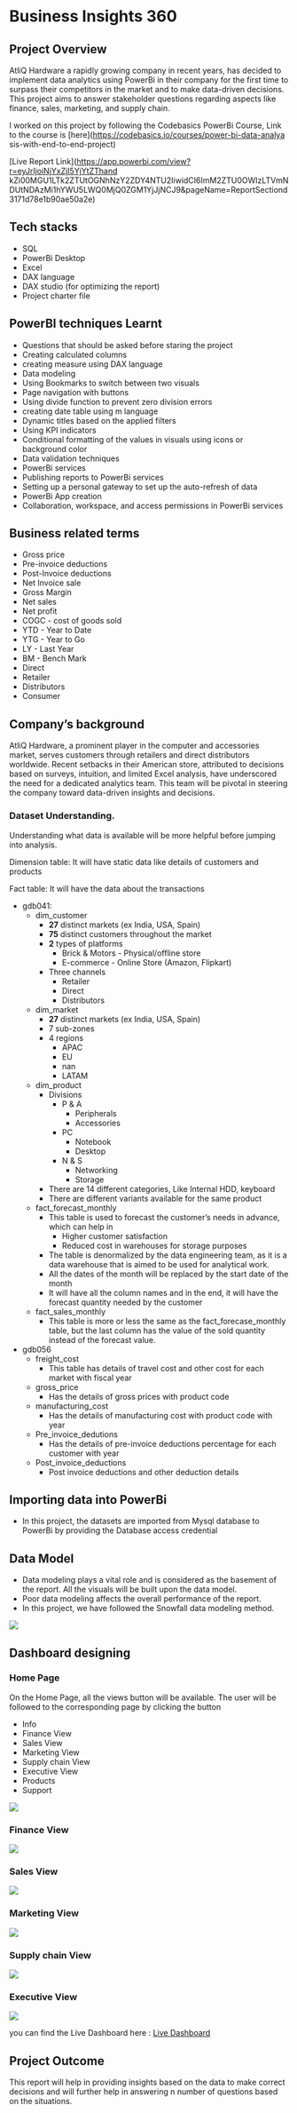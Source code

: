 # Business Insights 360

## Project Overview

AtliQ Hardware a rapidly growing company in recent years, has decided to implement data analytics using PowerBi in their company for the first time to surpass their competitors  in the market and to make data-driven decisions. This project aims to answer stakeholder questions regarding aspects like finance, sales, marketing, and supply  chain.

I worked on this project by following the Codebasics PowerBi Course, Link to the course is [here](https://codebasics.io/courses/power-bi-data-analya sis-with-end-to-end-project)

[Live Report Link](https://app.powerbi.com/view?r=eyJrIjoiNjYxZjI5YjYtZThand kZi00MGU1LTk2ZTUtOGNhNzY2ZDY4NTU2IiwidCI6ImM2ZTU0OWIzLTVmNDUtNDAzMi1hYWU5LWQ0MjQ0ZGM1YjJjNCJ9&pageName=ReportSectiond3171d78e1b90ae50a2e)

## Tech stacks

- SQL
- PowerBi Desktop
- Excel
- DAX language
- DAX studio (for optimizing the report)
- Project charter file

## PowerBI techniques Learnt

- Questions that should be asked before staring the project
- Creating calculated columns
- creating measure using DAX language
- Data modeling
- Using Bookmarks to switch between two visuals
- Page navigation with buttons
- Using divide function to prevent zero division errors
- creating date table using m language
- Dynamic titles based on the applied filters
- Using KPI indicators
- Conditional formatting of the values in visuals using icons or background color
- Data validation techniques
- PowerBi services
- Publishing reports to PowerBi services
- Setting up a personal gateway to set up the auto-refresh of data
- PowerBi App creation
- Collaboration, workspace, and access permissions in PowerBi services

## Business related terms

- Gross price
- Pre-invoice deductions
- Post-Invoice deductions
- Net Invoice sale
- Gross Margin
- Net sales
- Net profit
- COGC - cost of goods sold
- YTD - Year to Date
- YTG - Year to Go
- LY  - Last Year
- BM  - Bench Mark
- Direct
- Retailer
- Distributors
- Consumer

## Company’s background

AtliQ Hardware, a prominent player in the computer and accessories market, serves customers through retailers and direct distributors worldwide. Recent setbacks in their American store, attributed to decisions based on surveys, intuition, and limited Excel analysis, have underscored the need for a dedicated analytics team. This team will be pivotal in steering the company toward data-driven insights and decisions.

### Dataset **Understanding.**

Understanding what data is available will be more helpful before jumping into analysis. 

Dimension table: It will have static data like details of customers and products

Fact table: It will have the data about the transactions  

- gdb041:
    - dim_customer
        - **27** distinct markets (ex India, USA, Spain)
        - **75** distinct customers throughout the market
        - **2** types of platforms
            - Brick & Motors - Physical/offline store
            - E-commerce - Online Store (Amazon, Flipkart)
        - Three channels
            - Retailer
            - Direct
            - Distributors
    - dim_market
        - **27** distinct markets (ex India, USA, Spain)
        - 7 sub-zones
        - 4 regions
            - APAC
            - EU
            - nan
            - LATAM
    - dim_product
        - Divisions
            - P & A
                - Peripherals
                - Accessories
            - PC
                - Notebook
                - Desktop
            - N & S
                - Networking
                - Storage
        - There are 14 different categories, Like Internal HDD, keyboard
        - There are different variants available for the same product
    - fact_forecast_monthly
        - This table is used to forecast the customer’s needs in advance, which can help in
            - Higher customer satisfaction
            - Reduced cost in warehouses for storage purposes
        - The table is denormalized by the data engineering team, as it is a data warehouse that is aimed to be used for analytical work.
        - All the dates of the month will be replaced by the start date of the month
        - It will have all the column names and in the end, it will have the forecast quantity needed by the customer
    - fact_sales_monthly
        - This table is more or less the same as the fact_forecase_monthly table, but the last column has the value of the sold quantity instead of the forecast value.
- gdb056
    - freight_cost
        - This table has details of travel cost and other cost for each market with fiscal year
    - gross_price
        - Has the details of gross prices with product code
    - manufacturing_cost
        - Has the details of manufacturing cost with product code with year
    - Pre_invoice_dedutions
        - Has the details of pre-invoice deductions percentage for each customer with year
    - Post_invoice_deductions
        - Post invoice deductions and other deduction details

## Importing data into PowerBi

- In this project, the datasets are imported from Mysql database to PowerBi by providing the Database access credential

## Data Model

- Data modeling plays a vital role and is considered as the basement of the report. All the visuals will be built upon the data model.
- Poor data modeling affects the overall performance of the report.
- In this project, we have followed the Snowfall data modeling method.
<img src="https://github.com/femyrose/Business-Insights-360/blob/main/Data%20Model%20-%20bi30.png" class="center">

## Dashboard designing

### Home Page

On the Home Page, all the views button will be available. The user will be followed to the corresponding page by clicking the button 

- Info
- Finance View
- Sales View
- Marketing View
- Supply chain View
- Executive View
- Products
- Support

<img src="https://github.com/femyrose/Business-Insights-360/blob/main/Homepage-bi360.png" class="center">

### Finance View

<img src="https://github.com/femyrose/Business-Insights-360/blob/main/finance_view-bi360.png" class="center">

### Sales View

<img src="https://github.com/femyrose/Business-Insights-360/blob/main/Sales%20View-%20bi360.png" class="center">

### Marketing View

<img src="https://github.com/femyrose/Business-Insights-360/blob/main/Marketing%20View%20bi360.png" class="center">

### Supply chain View

<img src="https://github.com/femyrose/Business-Insights-360/blob/main/Supply%20chain%20view%20-bi360.png" class="center">

### Executive View

<img src="https://github.com/femyrose/Business-Insights-360/blob/main/Executive%20View-bi360.png" class="center">


you can find the Live Dashboard here : [Live Dashboard](https://app.powerbi.com/view?r=eyJrIjoiMmNjMDVhYmEtMmEwYS00OTk4LWE2ZTMtZDBiZWJkZGJkNTFkIiwidCI6ImM2ZTU0OWIzLTVmNDUtNDAzMi1hYWU5LWQ0MjQ0ZGM1YjJjNCJ9&pageName=ReportSectiond3171d78e1b90ae50a2e)


## Project Outcome

This report will help in providing insights based on the data to make correct decisions and will further help in answering n number of questions based on the situations.
